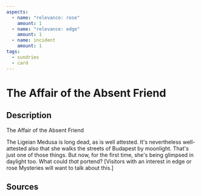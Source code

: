 ```yaml
---
aspects: 
  - name: "relevance: rose"
    amount: 1
  - name: "relevance: edge"
    amount: 1
  - name: incident
    amount: 1
tags:
  - sundries
  - card
---
```

# The Affair of the Absent Friend
## Description
The Affair of the Absent Friend

The Ligeian Medusa is long dead, as is well attested. It's nevertheless well-attested also that she walks the streets of Budapest by moonlight. That's just one of those things. But now, for the first time, she's being glimpsed in daylight too. What could <i>that</i> portend? [Visitors with an interest in edge or rose Mysteries will want to talk about this.]
## Sources

